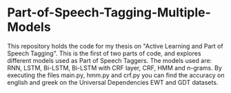 # Part-of-Speech-Tagging-Multiple-Models
This repository holds the code for my thesis on "Active Learning and Part of Speech Tagging". This is the first of two parts of code, and explores different models used as Part of Speech Taggers. The models used are: RNN, LSTM, Bi-LSTM, Bi-LSTM with CRF layer, CRF, HMM and n-grams. By executing the files main.py, hmm.py and crf.py you can find the accuracy on english and greek on the Universal Dependencies EWT and GDT datasets.
